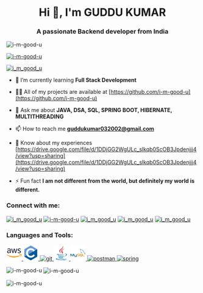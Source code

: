 <h1 align="center">Hi 👋, I'm GUDDU KUMAR</h1>
<h3 align="center">A passionate Backend developer from India</h3>

<p align="left"> <img src="https://komarev.com/ghpvc/?username=i-m-good-u&label=Profile%20views&color=0e75b6&style=flat" alt="i-m-good-u" /> </p>

<p align="left"> <a href="https://github.com/ryo-ma/github-profile-trophy"><img src="https://github-profile-trophy.vercel.app/?username=i-m-good-u" alt="i-m-good-u" /></a> </p>

<p align="left"> <a href="https://twitter.com/i_m_good_u" target="blank"><img src="https://img.shields.io/twitter/follow/i_m_good_u?logo=twitter&style=for-the-badge" alt="i_m_good_u" /></a> </p>

- 🌱 I’m currently learning **Full Stack Development**

- 👨‍💻 All of my projects are available at [https://github.com/i-m-good-u](https://github.com/i-m-good-u)

- 💬 Ask me about **JAVA, DSA, SQL, SPRING BOOT, HIBERNATE, MULTITHREADING**

- 📫 How to reach me **guddukumar032002@gmail.com**

- 📄 Know about my experiences [https://drive.google.com/file/d/1DDjGG2WgULc_slkqb0ScOB3Jpdenjjj4/view?usp=sharing](https://drive.google.com/file/d/1DDjGG2WgULc_slkqb0ScOB3Jpdenjjj4/view?usp=sharing)

- ⚡ Fun fact **I am not different from the world, but definitely my world is different.**

<h3 align="left">Connect with me:</h3>
<p align="left">
<a href="https://twitter.com/i_m_good_u" target="blank"><img align="center" src="https://raw.githubusercontent.com/rahuldkjain/github-profile-readme-generator/master/src/images/icons/Social/twitter.svg" alt="i_m_good_u" height="30" width="40" /></a>
<a href="https://linkedin.com/in/i-m-good-u" target="blank"><img align="center" src="https://raw.githubusercontent.com/rahuldkjain/github-profile-readme-generator/master/src/images/icons/Social/linked-in-alt.svg" alt="i-m-good-u" height="30" width="40" /></a>
<a href="https://instagram.com/i_m_good_u" target="blank"><img align="center" src="https://raw.githubusercontent.com/rahuldkjain/github-profile-readme-generator/master/src/images/icons/Social/instagram.svg" alt="i_m_good_u" height="30" width="40" /></a>
<a href="https://www.hackerrank.com/i_m_good_u" target="blank"><img align="center" src="https://raw.githubusercontent.com/rahuldkjain/github-profile-readme-generator/master/src/images/icons/Social/hackerrank.svg" alt="i_m_good_u" height="30" width="40" /></a>
<a href="https://www.leetcode.com/i_m_good_u" target="blank"><img align="center" src="https://raw.githubusercontent.com/rahuldkjain/github-profile-readme-generator/master/src/images/icons/Social/leet-code.svg" alt="i_m_good_u" height="30" width="40" /></a>
</p>

<h3 align="left">Languages and Tools:</h3>
<p align="left"> <a href="https://aws.amazon.com" target="_blank" rel="noreferrer"> <img src="https://raw.githubusercontent.com/devicons/devicon/master/icons/amazonwebservices/amazonwebservices-original-wordmark.svg" alt="aws" width="40" height="40"/> </a> <a href="https://www.cprogramming.com/" target="_blank" rel="noreferrer"> <img src="https://raw.githubusercontent.com/devicons/devicon/master/icons/c/c-original.svg" alt="c" width="40" height="40"/> </a> <a href="https://git-scm.com/" target="_blank" rel="noreferrer"> <img src="https://www.vectorlogo.zone/logos/git-scm/git-scm-icon.svg" alt="git" width="40" height="40"/> </a> <a href="https://www.java.com" target="_blank" rel="noreferrer"> <img src="https://raw.githubusercontent.com/devicons/devicon/master/icons/java/java-original.svg" alt="java" width="40" height="40"/> </a> <a href="https://www.mysql.com/" target="_blank" rel="noreferrer"> <img src="https://raw.githubusercontent.com/devicons/devicon/master/icons/mysql/mysql-original-wordmark.svg" alt="mysql" width="40" height="40"/> </a> <a href="https://postman.com" target="_blank" rel="noreferrer"> <img src="https://www.vectorlogo.zone/logos/getpostman/getpostman-icon.svg" alt="postman" width="40" height="40"/> </a> <a href="https://spring.io/" target="_blank" rel="noreferrer"> <img src="https://www.vectorlogo.zone/logos/springio/springio-icon.svg" alt="spring" width="40" height="40"/> </a> </p>

<p><img align="left" src="https://github-readme-stats.vercel.app/api/top-langs?username=i-m-good-u&show_icons=true&locale=en&layout=compact" alt="i-m-good-u" /></p>

<p>&nbsp;<img align="center" src="https://github-readme-stats.vercel.app/api?username=i-m-good-u&show_icons=true&locale=en" alt="i-m-good-u" /></p>

<p><img align="center" src="https://github-readme-streak-stats.herokuapp.com/?user=i-m-good-u&" alt="i-m-good-u" /></p>
